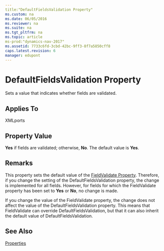 ```yaml
---
title:"DefaultFieldsValidation Property"
ms.custom: na
ms.date: 06/05/2016
ms.reviewer: na
ms.suite: na
ms.tgt_pltfrm: na
ms.topic: article
ms-prod:"dynamics-nav-2017"
ms.assetid: 7733c6fd-3cbd-42bc-9ff3-8f7a5850cff8
caps.latest.revision: 6
manager: edupont
---
```

# DefaultFieldsValidation Property
Sets a value that indicates whether fields are validated.  
  
## Applies To  
 XMLports  
  
## Property Value  
 **Yes** if fields are validated; otherwise, **No**. The default value is **Yes**.  
  
## Remarks  
 This property sets the default value of the [FieldValidate Property](FieldValidate-Property.md). Therefore, if you change the setting of the DefaultFieldsValidation property, the change is implemented for all fields. However, for fields for which the FieldValidate property has been set to **Yes** or **No**, no change is made.  
  
 If you change the value of the FieldValidate property, the change does not affect the value of the DefaultFieldsValidation property. This means that FieldValidate can override DefaultFieldsValidation, but that it can also inherit the default value of DefaultFieldsValidation.  
  
## See Also  
 [Properties](Properties.md)